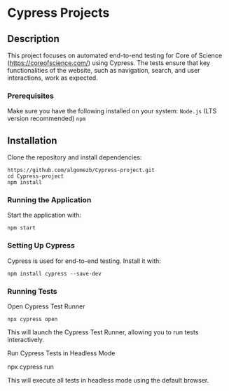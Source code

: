 # Cypress Projects

## Description

This project focuses on automated end-to-end testing for Core of Science (https://coreofscience.com/) using Cypress. The tests ensure that key functionalities of the website, such as navigation, search, and user interactions, work as expected.

### Prerequisites

Make sure you have the following installed on your system: `Node.js` (LTS version recommended) `npm`

## Installation

Clone the repository and install dependencies:

```
https://github.com/algomezb/Cypress-project.git
cd Cypress-project
npm install
```


### Running the Application

Start the application with:

`npm start`

### Setting Up Cypress

Cypress is used for end-to-end testing. Install it with:

`npm install cypress --save-dev`

### Running Tests

Open Cypress Test Runner

`npx cypress open`

This will launch the Cypress Test Runner, allowing you to run tests interactively.

Run Cypress Tests in Headless Mode

npx cypress run

This will execute all tests in headless mode using the default browser.
